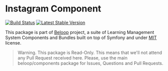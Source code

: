Instagram Component
===================

[![Build Status](https://travis-ci.org/beloop/Instagram.png?branch=master)](http://travis-ci.org/beloop/Instagram)
[![Latest Stable Version](https://poser.pugx.org/beloop/instagram/v/stable)](https://packagist.org/packages/beloop/instagram)

This package is part of [Beloop](http://github.com/beloop/components) project, a
suite of Learning Management System Components and Bundles built on top of Symfony and under
[MIT](http://opensource.org/licenses/MIT) license.

> Warning. This package is Read-Only. This means that we'll not attend any Pull 
> Request received here. Please, use the main beloop/components package for Issues,
> Questions and Pull Requests.
